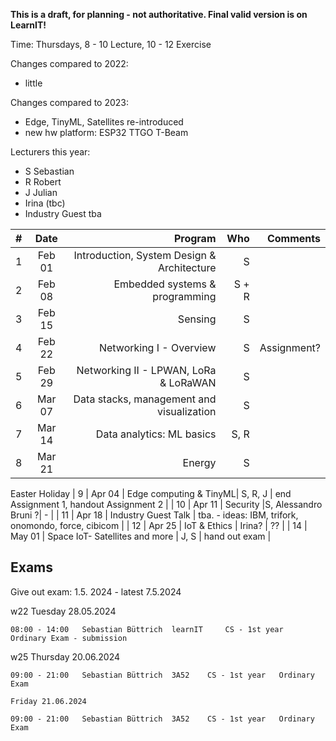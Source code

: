 __This is a draft, for planning - not authoritative. Final valid version is on LearnIT!__

Time: Thursdays, 8 - 10 Lecture, 10 - 12 Exercise

Changes compared to 2022:
  - little

Changes compared to 2023:
  - Edge, TinyML, Satellites re-introduced
  - new hw platform: ESP32 TTGO T-Beam
  
  Lecturers this year:
  - S Sebastian
  - R Robert
  - J Julian
  - Irina (tbc)
  - Industry Guest tba


| #        | Date           | Program  | Who  | Comments  |
| ------------- |:-------------:| -----:|-----:|-----:|
| 1     | Feb 01 | Introduction, System Design & Architecture | S |   |
| 2     | Feb 08     |  Embedded systems & programming  | S + R |   |
| 3     | Feb 15    |  Sensing |S| |S | |
| 4    | Feb 22    |   Networking I - Overview|  S  | Assignment? |
| 5    | Feb 29     |  Networking II - LPWAN, LoRa & LoRaWAN |S | |
| 6     | Mar 07    | Data stacks, management and visualization |S |  |
| 7    | Mar 14    |    Data analytics: ML basics  | S, R |  |
| 8     | Mar 21     |  Energy |S |  |
Easter Holiday
| 9     | Apr 04  |   Edge computing & TinyML| S, R, J | end Assignment 1, handout Assignment 2 |
| 10    | Apr 11   |   Security |S, Alessandro Bruni ?| - |
| 11     | Apr 18     |   Industry Guest Talk | tba. - ideas: IBM, trifork, onomondo, force, cibicom   |
| 12   | Apr 25      | IoT & Ethics | Irina?    | ?? |
| 14   | May 01  |    Space IoT- Satellites and more | J, S | hand out exam |


## Exams

Give out exam: 1.5. 2024 - latest 7.5.2024

w22 	Tuesday 28.05.2024 	

	08:00 - 14:00 	Sebastian Büttrich 	learnIT 	CS - 1st year 	Ordinary Exam - submission
 
w25 	Thursday 20.06.2024 	

	09:00 - 21:00 	Sebastian Büttrich 	3A52 	CS - 1st year 	Ordinary Exam
 
  	Friday 21.06.2024 	
   
	09:00 - 21:00 	Sebastian Büttrich 	3A52 	CS - 1st year 	Ordinary Exam


